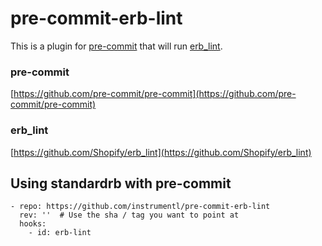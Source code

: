 # pre-commit-erb-lint

This is a plugin for [pre-commit](https://pre-commit.com) that will run [erb_lint](https://github.com/Shopify/erb_lint).

### pre-commit

[https://github.com/pre-commit/pre-commit](https://github.com/pre-commit/pre-commit)

### erb_lint

[https://github.com/Shopify/erb_lint](https://github.com/Shopify/erb_lint)

## Using standardrb with pre-commit

    - repo: https://github.com/instrumentl/pre-commit-erb-lint
      rev: ''  # Use the sha / tag you want to point at
      hooks:
        - id: erb-lint
